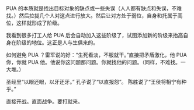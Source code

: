 # 

PUA 的本质就是找出目标对象的缺点或一些失误（人人都有缺点和失误，不难找。）然后拉拢几个人对这点进行放大。然后让对方处于弱位，自身和托属于高位，这样就形成了阶级。

我看到很多打工人给 PUA 后会自动加入这些阶级了，试图添加新的阶级来抬高自身在阶级的地位。这正是人与生俱来的。

如何避免 PUA ？雷军说的好：“生死看淡，不服就干。”直接把矛盾激化，他 PUA 你，你就 PUA 他。他说你这问题那问题。你就找他的问题。（同样，不难找。一大堆。）

圣经里“以眼还眼，以牙还牙。”
孔子说了“以直报怨”。
陈胜说了“王侯将相宁有种乎。”

直接开战。直面战争。要打就来。
